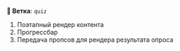 **👀 Ветка**: `quiz`
1. Поэтапный рендер контента
2. Прогрессбар
3. Передача пропсов для рендера результата опроса
